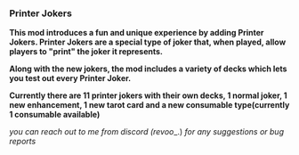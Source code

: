 
### **Printer Jokers**

**This mod introduces a fun and unique experience by adding Printer Jokers. Printer Jokers are a special type of joker that, when played, allow players to "print" the joker it represents.**

**Along with the new jokers, the mod includes a variety of decks which lets you test out every Printer Joker.**


**Currently there are 11 printer jokers with their own decks, 1 normal joker, 1 new enhancement, 1 new tarot card and a new consumable type(currently 1 consumable available)**



_you can reach out to me from discord (revoo__.) _for any suggestions or bug reports_
